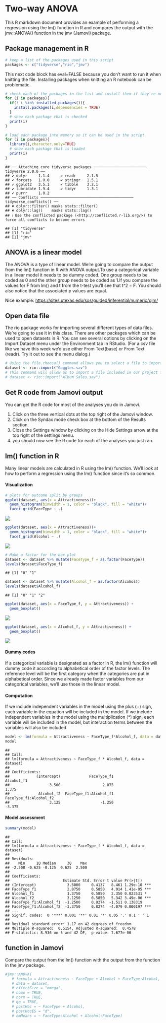 # Two-way ANOVA

This R markdown document provides an example of performing a regression
using the lm() function in R and compares the output with the
jmv::ANOVA() function in the jmv (Jamovi) package.

## Package management in R

``` r
# keep a list of the packages used in this script
packages <- c("tidyverse","rio","jmv")
```

This next code block has eval=FALSE because you don’t want to run it
when knitting the file. Installing packages when knitting an R notebook
can be problematic.

``` r
# check each of the packages in the list and install them if they're not installed already
for (i in packages){
  if(! i %in% installed.packages()){
    install.packages(i,dependencies = TRUE)
  }
  # show each package that is checked
  print(i)
}
```

``` r
# load each package into memory so it can be used in the script
for (i in packages){
  library(i,character.only=TRUE)
  # show each package that is loaded
  print(i)
}
```

    ## ── Attaching core tidyverse packages ──────────────────────── tidyverse 2.0.0 ──
    ## ✔ dplyr     1.1.4     ✔ readr     2.1.5
    ## ✔ forcats   1.0.0     ✔ stringr   1.5.1
    ## ✔ ggplot2   3.5.1     ✔ tibble    3.2.1
    ## ✔ lubridate 1.9.4     ✔ tidyr     1.3.1
    ## ✔ purrr     1.0.2     
    ## ── Conflicts ────────────────────────────────────────── tidyverse_conflicts() ──
    ## ✖ dplyr::filter() masks stats::filter()
    ## ✖ dplyr::lag()    masks stats::lag()
    ## ℹ Use the conflicted package (<http://conflicted.r-lib.org/>) to force all conflicts to become errors

    ## [1] "tidyverse"
    ## [1] "rio"
    ## [1] "jmv"

## ANOVA is a linear model

The ANOVA is a type of linear model. We’re going to compare the output
from the lm() function in R with ANOVA output.To use a categorical
variable in a linear model it needs to be dummy coded. One group needs
to be coded as 0 and the other group needs to be coded as 1.If you
compare the values for F from lm() and t from the t-test you’ll see that
t^2 = F. You should also notice that the associated p values are equal.

Nice example:
<https://sites.utexas.edu/sos/guided/inferential/numeric/glm/>

## Open data file

The rio package works for importing several different types of data
files. We’re going to use it in this class. There are other packages
which can be used to open datasets in R. You can see several options by
clicking on the Import Dataset menu under the Environment tab in
RStudio. (For a csv file like we have this week we’d use either From
Text(base) or From Text (readr). Try it out to see the menu dialog.)

``` r
# Using the file.choose() command allows you to select a file to import from another folder.
dataset <- rio::import("Goggles.sav")
# This command will allow us to import a file included in our project folder.
# dataset <- rio::import("Album Sales.sav")
```

## Get R code from Jamovi output

You can get the R code for most of the analyses you do in Jamovi.

1.  Click on the three vertical dots at the top right of the Jamovi
    window.
2.  Click on the Syndax mode check box at the bottom of the Results
    section.
3.  Close the Settings window by clicking on the Hide Settings arrow at
    the top right of the settings menu.
4.  you should now see the R code for each of the analyses you just ran.

## lm() function in R

Many linear models are calculated in R using the lm() function. We’ll
look at how to perform a regression using the lm() function since it’s
so common.

#### Visualization

``` r
# plots for outcome split by groups
ggplot(dataset, aes(x = Attractiveness))+
  geom_histogram(binwidth = 1, color = "black", fill = "white")+
  facet_grid(FaceType ~ .)
```

![](Two-way-ANOVA-Assignment_files/figure-markdown_github/unnamed-chunk-5-1.png)

``` r
ggplot(dataset, aes(x = Attractiveness))+
  geom_histogram(binwidth = 1, color = "black", fill = "white")+
  facet_grid(Alcohol ~ .)
```

![](Two-way-ANOVA-Assignment_files/figure-markdown_github/unnamed-chunk-5-2.png)

``` r
# Make a factor for the box plot
dataset <- dataset %>% mutate(FaceType_f = as.factor(FaceType))
levels(dataset$FaceType_f)
```

    ## [1] "0" "1"

``` r
dataset <- dataset %>% mutate(Alcohol_f = as.factor(Alcohol))
levels(dataset$Alcohol_f)
```

    ## [1] "0" "1" "2"

``` r
ggplot(dataset, aes(x = FaceType_f, y = Attractiveness)) +
  geom_boxplot()
```

![](Two-way-ANOVA-Assignment_files/figure-markdown_github/unnamed-chunk-7-1.png)

``` r
ggplot(dataset, aes(x = Alcohol_f, y = Attractiveness)) +
  geom_boxplot()
```

![](Two-way-ANOVA-Assignment_files/figure-markdown_github/unnamed-chunk-7-2.png)

#### Dummy codes

If a categorical variable is designated as a factor in R, the lm()
function will dummy code it according to alphabetical order of the
factor levels. The reference level will be the first category when the
categories are put in alphabetical order. Since we already made factor
variables from our categorical variables, we’ll use those in the linear
model.

#### Computation

If we include independent variables in the model using the plus (+)
sign, each variable in the equation will be included in the model. If we
include independent variables in the model using the multiplication (\*)
sign, each variable will be included in the model, but interaction terms
between the variables will also be included.

``` r
model <- lm(formula = Attractiveness ~ FaceType_f*Alcohol_f, data = dataset)
model
```

    ## 
    ## Call:
    ## lm(formula = Attractiveness ~ FaceType_f * Alcohol_f, data = dataset)
    ## 
    ## Coefficients:
    ##            (Intercept)             FaceType_f1              Alcohol_f1  
    ##                  3.500                   2.875                   1.375  
    ##             Alcohol_f2  FaceType_f1:Alcohol_f1  FaceType_f1:Alcohol_f2  
    ##                  3.125                  -1.250                  -3.375

#### Model assessment

``` r
summary(model)
```

    ## 
    ## Call:
    ## lm(formula = Attractiveness ~ FaceType_f * Alcohol_f, data = dataset)
    ## 
    ## Residuals:
    ##    Min     1Q Median     3Q    Max 
    ## -2.500 -0.625 -0.125  0.625  2.500 
    ## 
    ## Coefficients:
    ##                        Estimate Std. Error t value Pr(>|t|)    
    ## (Intercept)              3.5000     0.4137   8.461 1.29e-10 ***
    ## FaceType_f1              2.8750     0.5850   4.914 1.41e-05 ***
    ## Alcohol_f1               1.3750     0.5850   2.350 0.023531 *  
    ## Alcohol_f2               3.1250     0.5850   5.342 3.49e-06 ***
    ## FaceType_f1:Alcohol_f1  -1.2500     0.8274  -1.511 0.138319    
    ## FaceType_f1:Alcohol_f2  -3.3750     0.8274  -4.079 0.000197 ***
    ## ---
    ## Signif. codes:  0 '***' 0.001 '**' 0.01 '*' 0.05 '.' 0.1 ' ' 1
    ## 
    ## Residual standard error: 1.17 on 42 degrees of freedom
    ## Multiple R-squared:  0.5154, Adjusted R-squared:  0.4578 
    ## F-statistic: 8.936 on 5 and 42 DF,  p-value: 7.677e-06

## function in Jamovi

Compare the output from the lm() function with the output from the
function in the jmv package.

``` r
#jmv::ANOVA(
   # formula = Attractiveness ~ FaceType + Alcohol + FaceType:Alcohol,
   # data = dataset,
   # effectSize = "omega",
   # homo = TRUE,
   # norm = TRUE,
   # qq = TRUE,
   # postHoc = ~ FaceType + Alcohol,
   # postHocES = "d",
   # emMeans = ~ FaceType:Alcohol + Alcohol:FaceType)
```
